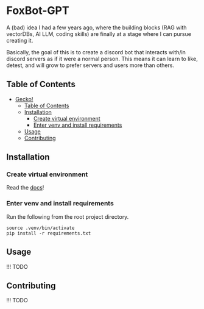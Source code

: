 # FoxBot-GPT

A (bad) idea I had a few years ago, where the building blocks (RAG with vectorDBs, AI LLM, coding skills) are finally at a stage where I can pursue creating it.

Basically, the goal of this is to create a discord bot that interacts with/in discord servers as if it were a normal person. This means it can learn to like, detest, and will grow to prefer servers and users more than others.

## Table of Contents

- [Gecko!](#gecko)
  - [Table of Contents](#table-of-contents)
  - [Installation](#installation)
    - [Create virtual environment](#create-virtual-environment)
    - [Enter venv and install requirements](#enter-venv-and-install-requirements)
  - [Usage](#usage)
  - [Contributing](#contributing)

## Installation
### Create virtual environment
Read the [docs](https://docs.python.org/3/library/venv.html)!

### Enter venv and install requirements
Run the following from the root project directory.
```
source .venv/bin/activate
pip install -r requirements.txt
```

## Usage
!!! TODO

## Contributing
!!! TODO
